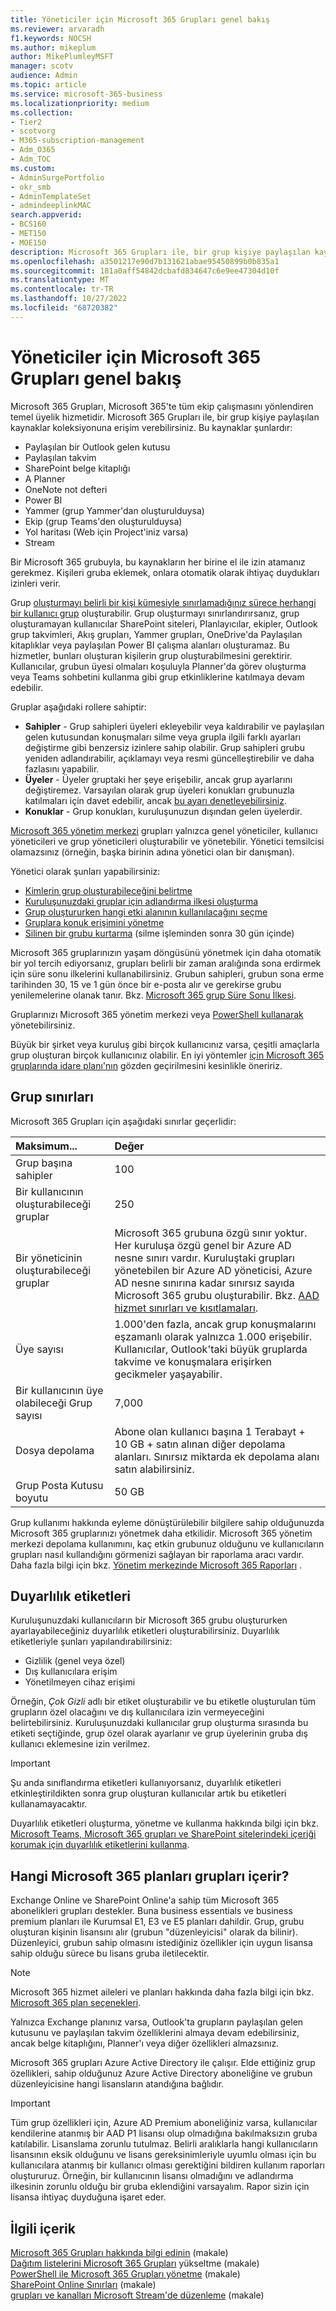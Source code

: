 ```yaml
---
title: Yöneticiler için Microsoft 365 Grupları genel bakış
ms.reviewer: arvaradh
f1.keywords: NOCSH
ms.author: mikeplum
author: MikePlumleyMSFT
manager: scotv
audience: Admin
ms.topic: article
ms.service: microsoft-365-business
ms.localizationpriority: medium
ms.collection:
- Tier2
- scotvorg
- M365-subscription-management
- Adm_O365
- Adm_TOC
ms.custom:
- AdminSurgePortfolio
- okr_smb
- AdminTemplateSet
- admindeeplinkMAC
search.appverid:
- BCS160
- MET150
- MOE150
description: Microsoft 365 Grupları ile, bir grup kişiye paylaşılan kaynak koleksiyonuna erişim vererek Microsoft 365 genelinde ekip çalışmasını yönlendirebilirsiniz.
ms.openlocfilehash: a3501217e90d7b131621abae95450899b0b835a1
ms.sourcegitcommit: 181a0aff54842dcbafd834647c6e9ee47304d10f
ms.translationtype: MT
ms.contentlocale: tr-TR
ms.lasthandoff: 10/27/2022
ms.locfileid: "68720382"
---
```

# <a name="overview-of-microsoft-365-groups-for-administrators"></a>Yöneticiler için Microsoft 365 Grupları genel bakış

Microsoft 365 Grupları, Microsoft 365'te tüm ekip çalışmasını yönlendiren temel üyelik hizmetidir. Microsoft 365 Grupları ile, bir grup kişiye paylaşılan kaynaklar koleksiyonuna erişim verebilirsiniz. Bu kaynaklar şunlardır:

- Paylaşılan bir Outlook gelen kutusu
- Paylaşılan takvim
- SharePoint belge kitaplığı
- A Planner
- OneNote not defteri
- Power BI
- Yammer (grup Yammer'dan oluşturulduysa)
- Ekip (grup Teams'den oluşturulduysa)
- Yol haritası (Web için Project'iniz varsa)
- Stream

Bir Microsoft 365 grubuyla, bu kaynakların her birine el ile izin atamanız gerekmez. Kişileri gruba eklemek, onlara otomatik olarak ihtiyaç duydukları izinleri verir.

Grup [oluşturmayı belirli bir kişi kümesiyle sınırlamadığınız sürece herhangi bir kullanıcı grup](../../solutions/manage-creation-of-groups.md) oluşturabilir. Grup oluşturmayı sınırlandırırsanız, grup oluşturamayan kullanıcılar SharePoint siteleri, Planlayıcılar, ekipler, Outlook grup takvimleri, Akış grupları, Yammer grupları, OneDrive'da Paylaşılan kitaplıklar veya paylaşılan Power BI çalışma alanları oluşturamaz. Bu hizmetler, bunları oluşturan kişilerin grup oluşturabilmesini gerektirir. Kullanıcılar, grubun üyesi olmaları koşuluyla Planner'da görev oluşturma veya Teams sohbetini kullanma gibi grup etkinliklerine katılmaya devam edebilir.

Gruplar aşağıdaki rollere sahiptir:

- **Sahipler** - Grup sahipleri üyeleri ekleyebilir veya kaldırabilir ve paylaşılan gelen kutusundan konuşmaları silme veya grupla ilgili farklı ayarları değiştirme gibi benzersiz izinlere sahip olabilir. Grup sahipleri grubu yeniden adlandırabilir, açıklamayı veya resmi güncelleştirebilir ve daha fazlasını yapabilir.
- **Üyeler** - Üyeler gruptaki her şeye erişebilir, ancak grup ayarlarını değiştiremez. Varsayılan olarak grup üyeleri konukları grubunuzla katılmaları için davet edebilir, ancak [bu ayarı denetleyebilirsiniz](manage-guest-access-in-groups.md).
- **Konuklar** - Grup konukları, kuruluşunuzun dışından gelen üyelerdir.

<a href="https://go.microsoft.com/fwlink/p/?linkid=2052855" target="_blank">Microsoft 365 yönetim merkezi</a> grupları yalnızca genel yöneticiler, kullanıcı yöneticileri ve grup yöneticileri oluşturabilir ve yönetebilir. Yönetici temsilcisi olamazsınız (örneğin, başka birinin adına yönetici olan bir danışman).

Yönetici olarak şunları yapabilirsiniz:

- [Kimlerin grup oluşturabileceğini belirtme](../../solutions/manage-creation-of-groups.md)
- [Kuruluşunuzdaki gruplar için adlandırma ilkesi oluşturma](../../solutions/groups-naming-policy.md)
- [Grup oluştururken hangi etki alanının kullanılacağını seçme](../../solutions/choose-domain-to-create-groups.md)
- [Gruplara konuk erişimini yönetme](manage-guest-access-in-groups.md)
- [Silinen bir grubu kurtarma](restore-deleted-group.md) (silme işleminden sonra 30 gün içinde)

Microsoft 365 gruplarınızın yaşam döngüsünü yönetmek için daha otomatik bir yol tercih ediyorsanız, grupları belirli bir zaman aralığında sona erdirmek için süre sonu ilkelerini kullanabilirsiniz. Grubun sahipleri, grubun sona erme tarihinden 30, 15 ve 1 gün önce bir e-posta alır ve gerekirse grubu yenilemelerine olanak tanır. Bkz. [Microsoft 365 grup Süre Sonu İlkesi](../../solutions/microsoft-365-groups-expiration-policy.md).

Gruplarınızı Microsoft 365 yönetim merkezi veya [PowerShell kullanarak](../../enterprise/manage-microsoft-365-groups-with-powershell.md) yönetebilirsiniz.

Büyük bir şirket veya kuruluş gibi birçok kullanıcınız varsa, çeşitli amaçlarla grup oluşturan birçok kullanıcınız olabilir. En iyi yöntemler [için Microsoft 365 gruplarında idare planı'nın](../../solutions/collaboration-governance-overview.md) gözden geçirilmesini kesinlikle öneririz.

## <a name="group-limits"></a>Grup sınırları

Microsoft 365 Grupları için aşağıdaki sınırlar geçerlidir:

|Maksimum...|Değer|
|:---------|:----|
|Grup başına sahipler|100|
|Bir kullanıcının oluşturabileceği gruplar|250|
|Bir yöneticinin oluşturabileceği gruplar|Microsoft 365 grubuna özgü sınır yoktur. Her kuruluşa özgü genel bir Azure AD nesne sınırı vardır. Kuruluştaki grupları yönetebilen bir Azure AD yöneticisi, Azure AD nesne sınırına kadar sınırsız sayıda Microsoft 365 grubu oluşturabilir. Bkz. [AAD hizmet sınırları ve kısıtlamaları](/active-directory/enterprise-users/directory-service-limits-restrictions).|
|Üye sayısı|1.000'den fazla, ancak grup konuşmalarını eşzamanlı olarak yalnızca 1.000 erişebilir. <br>Kullanıcılar, Outlook'taki büyük gruplarda takvime ve konuşmalara erişirken gecikmeler yaşayabilir.|
|Bir kullanıcının üye olabileceği Grup sayısı|7,000|
|Dosya depolama|Abone olan kullanıcı başına 1 Terabayt + 10 GB + satın alınan diğer depolama alanları. Sınırsız miktarda ek depolama alanı satın alabilirsiniz.|
|Grup Posta Kutusu boyutu|50 GB|


Grup kullanımı hakkında eyleme dönüştürülebilir bilgilere sahip olduğunuzda Microsoft 365 gruplarınızı yönetmek daha etkilidir. Microsoft 365 yönetim merkezi depolama kullanımını, kaç etkin grubunuz olduğunu ve kullanıcıların grupları nasıl kullandığını görmenizi sağlayan bir raporlama aracı vardır. Daha fazla bilgi için bkz. [Yönetim merkezinde Microsoft 365 Raporları](../activity-reports/office-365-groups.md) .

## <a name="sensitivity-labels"></a>Duyarlılık etiketleri

Kuruluşunuzdaki kullanıcıların bir Microsoft 365 grubu oluştururken ayarlayabileceğiniz duyarlılık etiketleri oluşturabilirsiniz. Duyarlılık etiketleriyle şunları yapılandırabilirsiniz: 

- Gizlilik (genel veya özel)
- Dış kullanıcılara erişim
- Yönetilmeyen cihaz erişimi

Örneğin, *Çok Gizli* adlı bir etiket oluşturabilir ve bu etiketle oluşturulan tüm grupların özel olacağını ve dış kullanıcılara izin vermeyeceğini belirtebilirsiniz. Kuruluşunuzdaki kullanıcılar grup oluşturma sırasında bu etiketi seçtiğinde, grup özel olarak ayarlanır ve grup üyelerinin gruba dış kullanıcı eklemesine izin verilmez.

> [!IMPORTANT]
> Şu anda sınıflandırma etiketleri kullanıyorsanız, duyarlılık etiketleri etkinleştirildikten sonra grup oluşturan kullanıcılar artık bu etiketleri kullanamayacaktır. 

Duyarlılık etiketleri oluşturma, yönetme ve kullanma hakkında bilgi için bkz. [Microsoft Teams, Microsoft 365 grupları ve SharePoint sitelerindeki içeriği korumak için duyarlılık etiketlerini kullanma](../../compliance/sensitivity-labels-teams-groups-sites.md).

## <a name="which-microsoft-365-plans-include-groups"></a>Hangi Microsoft 365 planları grupları içerir?

Exchange Online ve SharePoint Online'a sahip tüm Microsoft 365 abonelikleri grupları destekler. Buna business essentials ve business premium planları ile Kurumsal E1, E3 ve E5 planları dahildir. Grup, grubu oluşturan kişinin lisansını alır (grubun "düzenleyicisi" olarak da bilinir). Düzenleyici, grubun sahip olmasını istediğiniz özellikler için uygun lisansa sahip olduğu sürece bu lisans gruba iletilecektir.

> [!NOTE]
> Microsoft 365 hizmet aileleri ve planları hakkında daha fazla bilgi için bkz. [Microsoft 365 plan seçenekleri](/office365/servicedescriptions/office-365-platform-service-description/office-365-plan-options).

Yalnızca Exchange planınız varsa, Outlook'ta grupların paylaşılan gelen kutusunu ve paylaşılan takvim özelliklerini almaya devam edebilirsiniz, ancak belge kitaplığını, Planner'ı veya diğer özellikleri almazsınız.

Microsoft 365 grupları Azure Active Directory ile çalışır. Elde ettiğiniz grup özellikleri, sahip olduğunuz Azure Active Directory aboneliğine ve grubun düzenleyicisine hangi lisansların atandığına bağlıdır.

> [!IMPORTANT]
> Tüm grup özellikleri için, Azure AD Premium aboneliğiniz varsa, kullanıcılar kendilerine atanmış bir AAD P1 lisansı olup olmadığına bakılmaksızın gruba katılabilir. Lisanslama zorunlu tutulmaz.
> Belirli aralıklarla hangi kullanıcıların lisansının eksik olduğunu ve lisans gereksinimleriyle uyumlu olması için bu kullanıcılara atanmış bir kullanıcı olması gerektiğini bildiren kullanım raporları oluştururuz. Örneğin, bir kullanıcının lisansı olmadığını ve adlandırma ilkesinin zorunlu olduğu bir gruba eklendiğini varsayalım. Rapor sizin için lisansa ihtiyaç duyduğuna işaret eder.

## <a name="related-content"></a>İlgili içerik

[Microsoft 365 Grupları hakkında bilgi edinin](https://support.microsoft.com/office/b565caa1-5c40-40ef-9915-60fdb2d97fa2) (makale)\
[Dağıtım listelerini Microsoft 365 Grupları](../manage/upgrade-distribution-lists.md) yükseltme (makale)\
[PowerShell ile Microsoft 365 Grupları yönetme](../../enterprise/manage-microsoft-365-groups-with-powershell.md) (makale)\
[SharePoint Online Sınırları](/office365/servicedescriptions/sharepoint-online-service-description/sharepoint-online-limits) (makale)\
[grupları ve kanalları Microsoft Stream'de düzenleme](/stream/groups-channels-organization) (makale)
